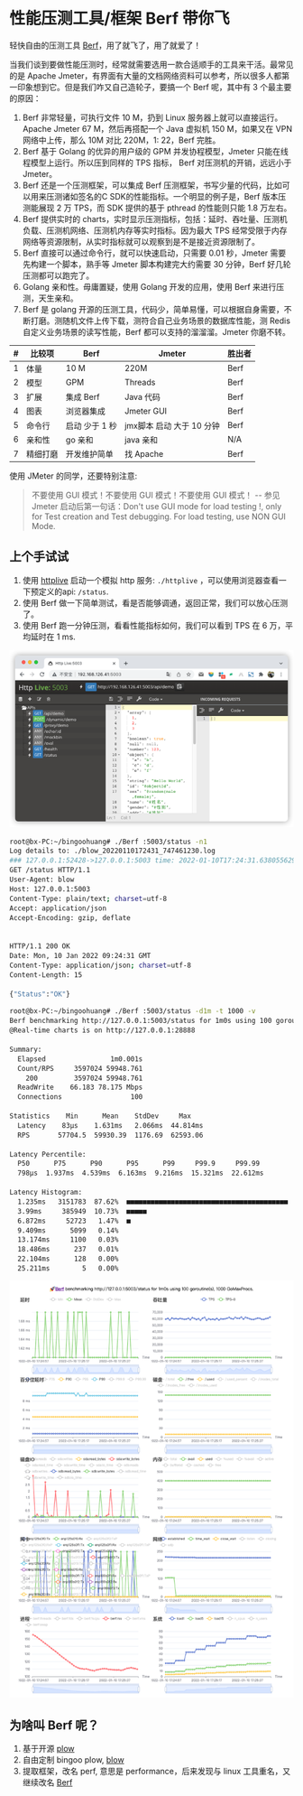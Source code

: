 # 性能压测工具/框架 Berf 带你飞

轻快自由的压测工具 [Berf](https://github.com/bingoohuang/Berf)，用了就飞了，用了就爱了！

当我们谈到要做性能压测时，经常就需要选用一款合适顺手的工具来干活。最常见的是 Apache
Jmeter，有界面有大量的文档网络资料可以参考，所以很多人都第一印象想到它。但是我们咋又自己造轮子，要搞一个 Berf 呢，其中有 3 个最主要的原因：

1. Berf 非常轻量，可执行文件 10 M，扔到 Linux 服务器上就可以直接运行。Apache Jmeter 67 M，然后再搭配一个 Java 虚拟机 150 M，如果又在 VPN 网络中上传，那么 10M 对比 220M，1:
   22，Berf 完胜。
2. Berf 基于 Golang 的优异的用户级的 GPM 并发协程模型，Jmeter 只能在线程模型上运行。所以压到同样的 TPS 指标， Berf 对压测机的开销，远远小于 Jmeter。
3. Berf 还是一个压测框架，可以集成 Berf 压测框架，书写少量的代码，比如可以用来压测诸如签名的C SDK的性能指标。一个明显的例子是，Berf 版本压测能展现 2 万 TPS，而 SDK 提供的基于 pthread 的性能则只能
   1.8 万左右。
4. Berf 提供实时的 charts，实时显示压测指标，包括：延时、吞吐量、压测机负载、压测机网络、压测机内存等实时指标。因为最大 TPS 经常受限于内存网络等资源限制，从实时指标就可以观察到是不是接近资源限制了。
5. Berf 直接可以通过命令行，就可以快速启动，只需要 0.01 秒，Jmeter 需要先构建一个脚本，熟手等 Jmeter 脚本构建完大约需要 30 分钟，Berf 好几轮压测都可以跑完了。
6. Golang 亲和性。毋庸置疑，使用 Golang 开发的应用，使用 Berf 来进行压测，天生亲和。
7. Berf 是 golang 开源的压测工具，代码少，简单易懂，可以根据自身需要，不断打磨。测随机文件上传下载，测符合自己业务场景的数据库性能，测 Redis 自定义业务场景的读写性能，Berf 都可以支持的溜溜溜。Jmeter 你磨不转。

\#|比较项 | Berf      | Jmeter            | 胜出者
---|--|-----------|-------------------|---
1 |体量| 10 M      | 220M              | Berf
2 |模型| GPM       | Threads           | Berf
3 |扩展| 集成 Berf  | Java 代码           | Berf
4 |图表| 浏览器集成  | Jmeter GUI        | Berf
5 |命令行| 启动 少于 1 秒| jmx脚本 启动 大于 10 分钟 | Berf
6 |亲和性| go 亲和  | java 亲和           | N/A
7 |精细打磨 | 开发维护简单 | 找 Apache     | Berf

使用 JMeter 的同学，还要特别注意:

> 不要使用 GUI 模式！不要使用 GUI 模式！不要使用 GUI 模式！
> -- 参见Jmeter 启动后第一句话：Don't use GUI mode for load testing !, only for Test creation and Test debugging. For load testing, use NON GUI Mode.

## 上个手试试

1. 使用 [httplive](https://github.com/bingoohuang/httplive/releases/tag/v1.3.5) 启动一个模拟 http 服务: `./httplive`
   ，可以使用浏览器查看一下预定义的api: `/status`.
2. 使用 Berf 做一下简单测试，看是否能够调通，返回正常，我们可以放心压测了。
3. 使用 Berf 跑一分钟压测，看看性能指标如何，我们可以看到 TPS 在 6 万，平均延时在 1 ms.

![img_1.png](httplive_snapshot.png)

```sh
root@bx-PC:~/bingoohuang# ./Berf :5003/status -n1
Log details to: ./blow_20220110172431_747461230.log
### 127.0.0.1:52428->127.0.0.1:5003 time: 2022-01-10T17:24:31.638055629+08:00 cost: 468.49µs
GET /status HTTP/1.1
User-Agent: blow
Host: 127.0.0.1:5003
Content-Type: plain/text; charset=utf-8
Accept: application/json
Accept-Encoding: gzip, deflate


HTTP/1.1 200 OK
Date: Mon, 10 Jan 2022 09:24:31 GMT
Content-Type: application/json; charset=utf-8
Content-Length: 15

{"Status":"OK"}
```

```sh
root@bx-PC:~/bingoohuang# ./Berf :5003/status -d1m -t 1000 -v
Berf benchmarking http://127.0.0.1:5003/status for 1m0s using 100 goroutine(s), 1000 GoMaxProcs.
@Real-time charts is on http://127.0.0.1:28888

Summary:
  Elapsed                1m0.001s
  Count/RPS     3597024 59948.761
    200         3597024 59948.761
  ReadWrite    66.183 78.175 Mbps
  Connections                 100

Statistics    Min      Mean    StdDev     Max
  Latency    83µs    1.631ms   2.066ms  44.814ms
  RPS       57704.5  59930.39  1176.69  62593.06

Latency Percentile:
  P50      P75      P90      P95      P99     P99.9     P99.99
  798µs  1.937ms  4.539ms  6.163ms  9.216ms  15.321ms  22.612ms

Latency Histogram:
  1.235ms   3151783  87.62%  ■■■■■■■■■■■■■■■■■■■■■■■■■■■■■■■■■■■■■■■■
  3.99ms     385949  10.73%  ■■■■■
  6.872ms     52723   1.47%  ■
  9.409ms      5099   0.14%
  13.174ms     1100   0.03%
  18.486ms      237   0.01%
  22.104ms      128   0.00%
  25.211ms        5   0.00%
```

![img_1.png](berf_snapshot.png)

## 为啥叫 Berf 呢？

1. 基于开源 [plow](https://github.com/six-ddc/plow)
2. 自由定制 bingoo plow, [blow](https://github.com/bingoohuang/blow)
3. 提取框架，改名 perf, 意思是 performance，后来发现与 linux 工具重名，又继续改名 [Berf](https://github.com/bingoohuang/Berf)
